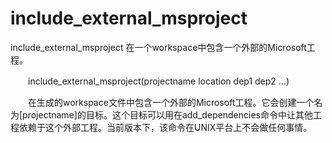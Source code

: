 include_external_msproject
===

include_external_msproject 在一个workspace中包含一个外部的Microsoft工程。　　　　　　

　　include_external_msproject(projectname location dep1 dep2 ...)

　　在生成的workspace文件中包含一个外部的Microsoft工程。它会创建一个名为[projectname]的目标。这个目标可以用在add_dependencies命令中让其他工程依赖于这个外部工程。当前版本下，该命令在UNIX平台上不会做任何事情。


